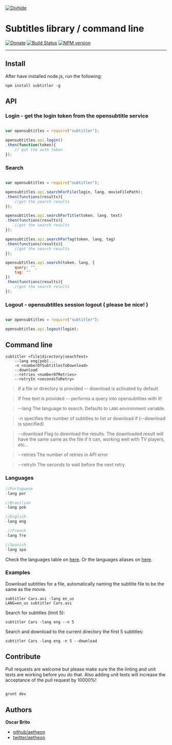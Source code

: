 
[![Divhide](http://blog.divhide.com/assets/images/divhide_192px.png)](http://divhide.com/)

# Subtitles library / command line

[![Donate](https://www.paypalobjects.com/en_US/i/btn/btn_donate_LG.gif)](https://www.paypal.com/cgi-bin/webscr?cmd=_s-xclick&hosted_button_id=CJCQT6QZCF8NA)
[![Build Status](https://travis-ci.org/divhide/node-subtitler.png?branch=master)](https://travis-ci.org/divhide/node-subtitler/)
[![NPM version](https://badge.fury.io/js/subtitler.svg)](http://badge.fury.io/js/subtitler)

---

## Install

After have installed node.js, run the following:

```shell
npm install subtitler -g
```

## API

### Login - get the login token from the opensubtitle service

```js

var opensubtitles = require("subtitler");

opensubtitles.api.login()
.then(function(token){
	// got the auth token
});
```

### Search

```js

var opensubtitles = require("subtitler");

opensubtitles.api.searchForFile(login, lang, movieFilePath);
.then(functions(results){
	//got the search results
});

opensubtitles.api.searchForTitle(token, lang, text)
.then(functions(results){
	//got the search results
});

opensubtitles.api.searchForTag(token, lang, tag)
.then(functions(results){
	//got the search results
});

opensubtitles.api.search(token, lang, {
	query: "",
	tag: ""
})
.then(functions(results){
	//got the search results
});

```

### Logout - opensubtitles session logout ( please be nice! )

```js

var opensubtitles = require("subtitler");

opensubtitles.api.logout(login);

```

## Command line

```shell
subtitler <file|directory|seachText>
	--lang eng|pob|...
	-n <numberOfSubtitlesToDownload>
	--download
	--retries <numberOfRetries>
	--retryIn <secondsToRetry>
```
> if a file or directory is provided -- download is activated by default

> if free text  is provided -- performs a query into opensubtitles with it!

> --lang The language to search. Defaults to `LANG` environment variable.

> -n specifies the number of subtitles to list or download if (--download is specified)

> --download Flag to download the results. The downloaded result will have the same same as the file if it can, working well with TV players, etc...

> --retries The number of retries in API error

> --retryIn The seconds to wait before the next retry


### Languages

```js
//Portuguese
-lang por

//Brazilian
-lang pob

//English
-lang eng

 //French
-lang fre

//Spanish
-lang spa
```

Check the languages table on <a href="https://github.com/divhide/node-subtitler/blob/master/langs.dump.txt">here</a>.
Or the languages aliases on <a href="https://github.com/divhide/node-subtitler/blob/master/lib/LanguagesAliases.js">here</a>.

### Examples

Download subtitles for a file, automatically naming the subtitle file to be the
same as the movie.

```shell
subtitler Cars.avi -lang en_us
LANG=en_us subtitler Cars.avi
```

Search for subtitles (limit 5):

```shell
subtitler Cars -lang eng --n 5
```

Search and download to the current directory the first 5 subtitles:

```shell
subtitler Cars -lang eng -n 5 --download
```

## Contribute

Pull requests are welcome but please make sure the the linting and unit tests are working before you
do that. Also adding unit tests will increase the acceptance of the pull request by 10000%!

``` bash

grunt dev

```


## Authors

**Oscar Brito**

+ [github/aetheon](https://github.com/aetheon)
+ [twitter/aetheon](http://twitter.com/aetheon)
